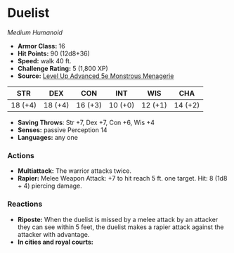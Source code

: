 # Duelist

*Medium* *Humanoid*

- **Armor Class:** 16
- **Hit Points:** 90 (12d8+36)
- **Speed:** walk 40 ft.
- **Challenge Rating:** 5 (1,800 XP)
- **Source:** [Level Up Advanced 5e Monstrous Menagerie](https://www.levelup5e.com)

| STR | DEX | CON | INT | WIS | CHA |
| --- | --- | --- | --- | --- | --- |
| 18 (+4) | 18 (+4) | 16 (+3) | 10 (+0) | 12 (+1) | 14 (+2) |

- **Saving Throws**: Str +7, Dex +7, Con +6, Wis +4
- **Senses:** passive Perception 14
- **Languages:** any one
### Actions
- **Multiattack:** The warrior attacks twice.
- **Rapier:** Melee Weapon Attack: +7 to hit  reach 5 ft.  one target. Hit: 8 (1d8 + 4) piercing damage.
### Reactions
- **Riposte:** When the duelist is missed by a melee attack by an attacker they can see within 5 feet, the duelist makes a rapier attack against the attacker with advantage.
- **In cities and royal courts:** 

